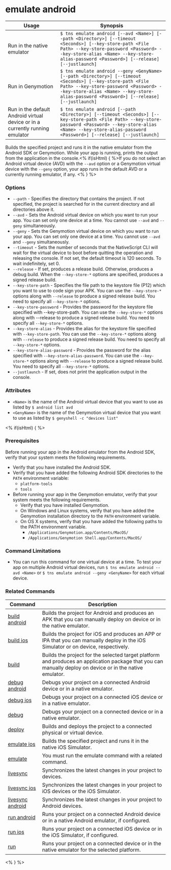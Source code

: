 emulate android
==========

Usage | Synopsis
---|---
Run in the native emulator | `$ tns emulate android [--avd <Name>] [--path <Directory>] [--timeout <Seconds>] [--key-store-path <File Path> --key-store-password <Password> --key-store-alias <Name> --key-store-alias-password <Password>] [--release] [--justlaunch]`
Run in Genymotion | `$ tns emulate android --geny <GenyName> [--path <Directory>] [--timeout <Seconds>] [--key-store-path <File Path> --key-store-password <Password> --key-store-alias <Name> --key-store-alias-password <Password>] [--release] [--justlaunch]`
Run in the default Android virtual device or in a currently running emulator | `$ tns emulate android [--path <Directory>] [--timeout <Seconds>] [--key-store-path <File Path> --key-store-password <Password> --key-store-alias <Name> --key-store-alias-password <Password>] [--release] [--justlaunch]`

Builds the specified project and runs it in the native emulator from the Android SDK or Genymotion. While your app is running, prints the output from the application in the console.<% if(isHtml) { %>If you do not select an Android virtual device (AVD) with the `--avd` option or a Genymotion virtual device with the `--geny` option, your app runs in the default AVD or a currently running emulator, if any. <% } %> 

### Options
* `--path` - Specifies the directory that contains the project. If not specified, the project is searched for in the current directory and all directories above it.
* `--avd` - Sets the Android virtual device on which you want to run your app. You can set only one device at a time. You cannot use `--avd` and `--geny` simultaneously.
* `--geny` - Sets the Genymotion virtual device on which you want to run your app. You can set only one device at a time. You cannot use `--avd` and `--geny` simultaneously.      
* `--timeout` - Sets the number of seconds that the NativeScript CLI will wait for the virtual device to boot before quitting the operation and releasing the console. If not set, the default timeout is 120 seconds. To wait indefinitely, set 0.
* `--release` - If set, produces a release build. Otherwise, produces a debug build. When the `--key-store-*` options are specified, produces a signed release build.
* `--key-store-path` - Specifies the file path to the keystore file (P12) which you want to use to code sign your APK. You can use the `--key-store-*` options along with `--release` to produce a signed release build. You need to specify all `--key-store-*` options.
* `--key-store-password` - Provides the password for the keystore file specified with --key-store-path. You can use the `--key-store-*` options along with --release to produce a signed release build. You need to specify all `--key-store-*` options.
* `--key-store-alias` - Provides the alias for the keystore file specified with `--key-store-path`. You can use the `--key-store-*` options along with `--release` to produce a signed release build. You need to specify all `--key-store-*` options.
* `--key-store-alias-password` - Provides the password for the alias specified with `--key-store-alias-password`. You can use the `--key-store-*` options along with `--release` to produce a signed release build. You need to specify all `--key-store-*` options.
* `--justlaunch` - If set, does not print the application output in the console.

### Attributes
* `<Name>` is the name of the Android virtual device that you want to use as listed by `$ android list avd`  
* `<GenyName>` is the name of the Genymotion virtual device that you want to use as listed by `$ genyshell -c "devices list"`  

<% if(isHtml) { %> 
### Prerequisites
Before running your app in the Android emulator from the Android SDK, verify that your system meets the following requirements.
* Verify that you have installed the Android SDK.
* Verify that you have added the following Android SDK directories to the `PATH` environment variable:
    * `platform-tools`
    * `tools`
* Before running your app in the Genymotion emulator, verify that your system meets the following requirements.
    * Verify that you have installed Genymotion.
	* On Windows and Linux systems, verify that you have added the Genymotion installation directory to the `PATH` environment variable.
	* On OS X systems, verify that you have added the following paths to the PATH environment variable.
        * `/Applications/Genymotion.app/Contents/MacOS/`
        * `/Applications/Genymotion Shell.app/Contents/MacOS/`

### Command Limitations

* You can run this command for one virtual device at a time. To test your app on multiple Android virtual devices, run `$ tns emulate android --avd <Name>` or `$ tns emulate android --geny <GenyName>` for each virtual device. 

### Related Commands

Command | Description
----------|----------
[build android](build-android.html) | Builds the project for Android and produces an APK that you can manually deploy on device or in the native emulator.
[build ios](build-ios.html) | Builds the project for iOS and produces an APP or IPA that you can manually deploy in the iOS Simulator or on device, respectively.
[build](build.html) | Builds the project for the selected target platform and produces an application package that you can manually deploy on device or in the native emulator.
[debug android](debug-android.html) | Debugs your project on a connected Android device or in a native emulator.
[debug ios](debug-ios.html) | Debugs your project on a connected iOS device or in a native emulator.
[debug](debug.html) | Debugs your project on a connected device or in a native emulator.
[deploy](deploy.html) | Builds and deploys the project to a connected physical or virtual device.
[emulate ios](emulate-ios.html) | Builds the specified project and runs it in the native iOS Simulator.
[emulate](emulate.html) | You must run the emulate command with a related command.
[livesync](livesync.html) | Synchronizes the latest changes in your project to devices.
[livesync ios](livesync-ios.html) | Synchronizes the latest changes in your project to iOS devices or the iOS Simulator.
[livesync android](livesync-android.html) | Synchronizes the latest changes in your project to Android devices.
[run android](run-android.html) | Runs your project on a connected Android device or in a native Android emulator, if configured.
[run ios](run-ios.html) | Runs your project on a connected iOS device or in the iOS Simulator, if configured.
[run](run.html) | Runs your project on a connected device or in the native emulator for the selected platform.
<% } %>